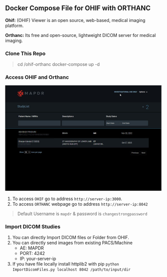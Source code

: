 ## Docker Compose File for OHIF with ORTHANC

**Ohif:** (OHIF) Viewer is an open source, web-based, medical imaging platform.

**Orthanc:** Its free and open-source, lightweight DICOM server for medical imaging.

### Clone This Repo
> cd /ohif-orthanc
> docker-compose up -d

### Access OHIF and Orthanc

![Ohif viewer](./ohif-orthanc.jpg)

1. To access `OHIF` go to address `http://server-ip:3000`. 
2. To access `ORTHANC` webpage go to address `http://server-ip:8042`

> Default Username is `mapdr` & password is `changestrongpassword`


### Import DICOM Studies
1. You can directly Import DICOM files or Folder from OHIF.
2. You can directly send images from existing PACS/Machine
	 - AE: MAPDR
	 - PORT: 4242
	 - IP: your-server-ip
3. If you have file locally install httplib2 with pip `python ImportDicomFiles.py localhost 8042 /path/to/input/dir`